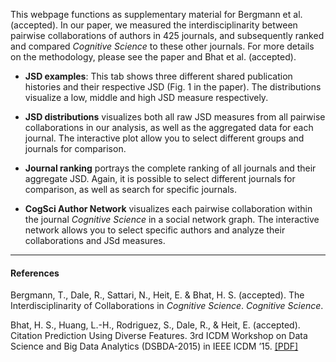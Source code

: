This webpage functions as supplementary material for Bergmann et al. (accepted). In our paper, we measured the interdisciplinarity between pairwise collaborations of authors in 425 journals, and subsequently ranked and compared *Cognitive Science* to these other journals. For more details on the methodology, please see the paper and Bhat et al. (accepted).

* **JSD examples**: This tab shows three different shared publication histories and their respective JSD (Fig. 1 in the paper). The distributions visualize a low, middle and high JSD measure respectively.

* **JSD distributions** visualizes both all raw JSD measures from all pairwise collaborations in our analysis, as well as the aggregated data for each journal. The interactive plot allow you to select different groups and journals for comparison.

* **Journal ranking** portrays the complete ranking of all journals and their aggregate JSD. Again, it is possible to select different journals for comparison, as well as search for specific journals.

* **CogSci Author Network** visualizes each pairwise collaboration within the journal *Cognitive Science* in a social network graph. The interactive network allows you to select specific authors and analyze their collaborations and JSd measures.


* * *

#### References

Bergmann, T., Dale, R., Sattari, N., Heit, E. & Bhat, H. S. (accepted). The Interdisciplinarity of Collaborations in *Cognitive Science*. *Cognitive Science*.

Bhat, H. S., Huang, L.-H., Rodriguez, S., Dale, R., & Heit, E. (accepted). Citation Prediction Using Diverse Features. 3rd ICDM Workshop on Data Science and Big Data Analytics (DSBDA-2015) in IEEE ICDM ’15. [[PDF]](http://cognaction.org/rdmaterials/php.cv/pdfs/inproceedings/bhat_et_al_icdm.pdf)
